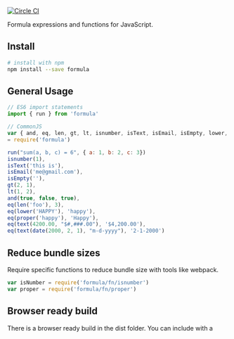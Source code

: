 [![Circle CI](https://circleci.com/gh/FormBucket/formula.svg?style=svg)](https://circleci.com/gh/FormBucket/formula)

Formula expressions and functions for JavaScript.

## Install

```sh
# install with npm
npm install --save formula
```

## General Usage

```js
// ES6 import statements
import { run } from 'formula'

// CommonJS
var { and, eq, len, gt, lt, isnumber, isText, isEmail, isEmpty, lower, proper, text, date}
= require('formula')

run("sum(a, b, c) = 6", { a: 1, b: 2, c: 3})
isnumber(1),
isText('this is'),
isEmail('me@gmail.com'),
isEmpty(''),
gt(2, 1),
lt(1, 2),
and(true, false, true),
eq(len('foo'), 3),
eq(lower('HAPPY'), 'happy'),
eq(proper('happy'), 'Happy'),
eq(text(4200.00, "$#,###.00"), '$4,200.00'),
eq(text(date(2000, 2, 1), "m-d-yyyy"), '2-1-2000')
```

## Reduce bundle sizes

Require specific functions to reduce bundle size with tools like webpack.

```js
var isNumber = require('formula/fn/isnumber')
var proper = require('formula/fn/proper')
```

## Browser ready build

There is a browser ready build in the dist folder. You can include with a <script> tag. It uses `formula` as the namespace.


Sponsored by <a href="https://formbucket.com">FormBucket</a>

